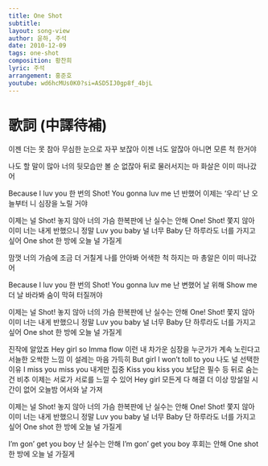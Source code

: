 ```yaml
---
title: One Shot
subtitle:
layout: song-view
author: 윤하, 주석
date: 2010-12-09
tags: one-shot
composition: 황찬희
lyric: 주석
arrangement: 홍준호
youtube: wd6hcMUs0K0?si=ASD5IJ0gp8f_4bjL
---
```


# 歌詞 (中譯待補)

이젠 더는 못 참아
무심한 눈으로 자꾸 보잖아
이젠 너도 알잖아
아니면 모른 척 한거야

나도 할 말이 많아
너의 뒷모습만 볼 순 없잖아
뒤로 물러서지는 마
화살은 이미 떠나갔어

Because I luv you
한 번의 Shot!
You gonna luv me
넌 반했어
이제는 ‘우리’
난 오늘부터 니 심장을 노릴 거야

이제는 널 Shot! 놓지 않아
너의 가슴 한복판에 난 실수는 안해
One! Shot! 쫓지 않아
이미 너는 내게 반했으니
정말 Luv you baby 널 너무 Baby
단 하루라도 너를 가지고 싶어
One shot 한 방에
오늘 널 가질게

맘껏 너의 가슴에
조금 더 거칠게 나를 안아봐
어색한 척 하지는 마
총알은 이미 떠나갔어

Because I luv you
한 번의 Shot!
You gonna luv me
난 변했어
날 위해 Show me
더 날 바라봐 숨이 막혀 터질꺼야

이제는 널 Shot! 놓지 않아
너의 가슴 한복판에 난 실수는 안해
One! Shot! 쫓지 않아
이미 너는 내게 반했으니
정말 Luv you baby 널 너무 Baby
단 하루라도 너를 가지고 싶어
One shot 한 방에
오늘 널 가질게

진작에 알았죠 Hey girl so Imma flow
이런 내 차가운 심장을 누군가가 계속 노린다고
서늘한 오싹한 느낌 이 설레는 마음 가득히
But girl I won’t toll to you 나도 널 선택한 이유
I miss you miss you 내게만 집중
Kiss you kiss you 보답은 필수
등 뒤로 숨는건 비추
이제는 서로가 서로를 느낄 수 있어
Hey girl 모든게 다 해결
더 이상 망설일 시간이 없어 오늘밤 어서와 날 가져

이제는 널 Shot! 놓지 않아
너의 가슴 한복판에 난 실수는 안해
One! Shot! 쫓지 않아
이미 너는 내게 반했으니
정말 Luv you baby 널 너무 Baby
단 하루라도 너를 가지고 싶어
One shot 한 방에
오늘 널 가질게

I’m gon’ get you boy 난 실수는 안해
I’m gon’ get you boy 후회는 안해
One shot 한 방에
오늘 널 가질게
